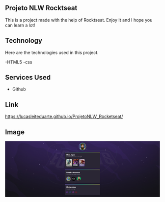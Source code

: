 ## Projeto NLW Rocktseat
This is a project made with the help of Rocktseat.
Enjoy It and I hope you can learn a lot!

## Technology 

Here are the technologies used in this project.

-HTML5
-css

## Services Used

* Github

## Link

https://lucasleiteduarte.github.io/ProjetoNLW_Rocketseat/

## Image
![Home](https://github.com/LucasLeiteDuarte/ProjetoNLW_Rocketseat/blob/master/Imagem/Home.png)
